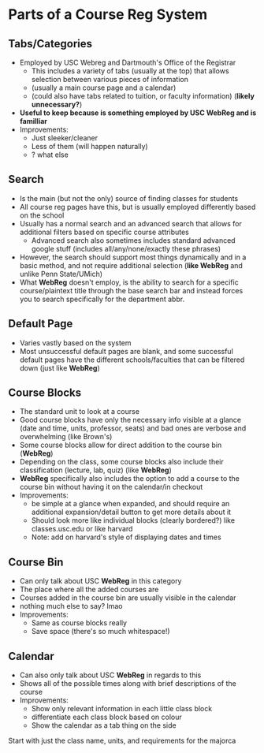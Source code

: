 # Parts of a Course Reg System

## Tabs/Categories

- Employed by USC Webreg and Dartmouth's Office of the Registrar
  - This includes a variety of tabs (usually at the top) that allows selection between various pieces of information
  - (usually a main course page and a calendar)
  - (could also have tabs related to tuition, or faculty information) (**likely unnecessary?**)
- **Useful to keep because is something employed by USC WebReg and is familliar**
- Improvements:
  - Just sleeker/cleaner
  - Less of them (will happen naturally)
  - ? what else

## Search

- Is the main (but not the only) source of finding classes for students
- All course reg pages have this, but is usually employed differently based on the school
- Usually has a normal search and an advanced search that allows for additional filters based on specific course attributes
  - Advanced search also sometimes includes standard advanced google stuff (includes all/any/none/exactly these phrases)
- However, the search should support most things dynamically and in a basic method, and not require additional selection (**like WebReg** and unlike Penn State/UMich)
- What **WebReg** doesn't employ, is the ability to search for a specific course/plaintext title through the base search bar and instead forces you to search specifically for the department abbr.

## Default Page

- Varies vastly based on the system
- Most unsuccessful default pages are blank, and some successful default pages have the different schools/faculties that can be filtered down (just like **WebReg**)

## Course Blocks

- The standard unit to look at a course
- Good course blocks have only the necessary info visible at a glance (date and time, units, professor, seats) and bad ones are verbose and overwhelming (like Brown's)
- Some course blocks allow for direct addition to the course bin (**WebReg**)
- Depending on the class, some course blocks also include their classification (lecture, lab, quiz) (like **WebReg**)
- **WebReg** specifically also includes the option to add a course to the course bin without having it on the calendar/in checkout
- Improvements:
  - be simple at a glance when expanded, and should require an additional expansion/detail button to get more details about it
  - Should look more like individual blocks (clearly bordered?) like classes.usc.edu or like harvard
  - Note: add on harvard's style of displaying dates and times

## Course Bin

- Can only talk about USC **WebReg** in this category
- The place where all the added courses are
- Courses added in the course bin are usually visible in the calendar
- nothing much else to say? lmao
- Improvements:
  - Same as course blocks really
  - Save space (there's so much whitespace!)

## Calendar

- Can also only talk about USC **WebReg** in regards to this
- Shows all of the possible times along with brief descriptions of the course
- Improvements:
  - Show only relevant information in each little class block
  - differentiate each class block based on colour
  - Show the calendar as a tab thing on the side

Start with just the class name, units, and requirements for the majorca
